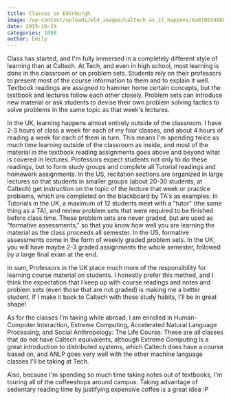 ```yaml
---
title: Classes in Edinburgh
image: /wp-content/uploads/old_images/caltech_as_it_happens/6a0105349b8251970b01bb08805ff1970d.jpg
date: 2015-10-29
categories: 1098
author: Emily
---
```


Class has started, and I'm fully immersed in a completely different style of learning than at Caltech. At Tech, and even in high school, most learning is done in the classroom or on problem sets. Students rely on their professors to present most of the course information to them and to explain it well. Textbook readings are assigned to hammer home certain concepts, but the textbook and lectures follow each other closely. Problem sets can introduce new material or ask students to devise their own problem solving tactics to solve problems in the same topic as that week's lectures.

In the UK, learning happens almost entirely outside of the classroom. I have 2-3 hours of class a week for each of my four classes, and about 4 hours of reading a week for each of them in turn. This means I'm spending twice as much time learning outside of the classroom as inside, and most of the material in the textbook reading assignments goes above and beyond what is covered in lectures. Professors expect students not only to do these readings, but to form study groups and complete all Tutorial readings and homework assignments. In the US, recitation sections are organized in large lectures so that students in smaller groups (about 20-30 students, at Caltech) get instruction on the topic of the lecture that week or practice problems, which are completed on the blackboard by TA's as examples. In Tutorials in the UK, a maximum of 12 students meet with a "tutor" (the same thing as a TA), and review problem sets that were required to be finished before class time. These problem sets are never graded, but are used as "formative assessments," so that you know how well you are learning the material as the class proceeds all semester. In the US, formative assessments come in the form of weekly graded problem sets. In the UK, you will have maybe 2-3 graded assignments the whole semester, followed by a large final exam at the end. 

In sum, Professors in the UK place much more of the responsibility for learning course material on students. I honestly prefer this method, and I think the expectation that I keep up with course readings and notes and problem sets (even those that are not graded) is making me a better student. If I make it back to Caltech with these study habits, I'll be in great shape!

As for the classes I'm taking while abroad, I am enrolled in Human-Computer Interaction, Extreme Computing, Accelerated Natural Language Processing, and Social Anthropology: The Life Course. These are all classes that do not have Caltech equivalents, although Extreme Computing is a great introduction to distributed systems, which Caltech does have a course based on, and ANLP goes very well with the other machine language classes I'll be taking at Tech.

Also, because I'm spending so much time taking notes out of textbooks, I'm touring all of the coffeeshops around campus. Taking advantage of sedentary reading time by justifying expensive coffee is a great idea :P
